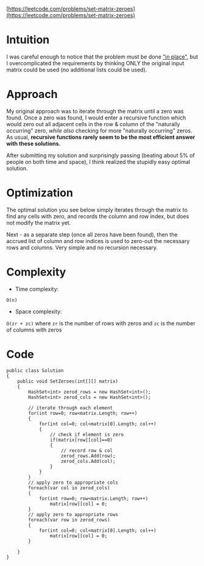 [https://leetcode.com/problems/set-matrix-zeroes](https://leetcode.com/problems/set-matrix-zeroes)

# Intuition

I was careful enough to notice that the problem must be done ["in place"](https://en.wikipedia.org/wiki/In-place_algorithm), but I overcomplicated the requirements by thinking ONLY the original input matrix could be used (no additional lists could be used).

# Approach

My original approach was to iterate through the matrix until a zero was found. Once a zero was found, I would enter a recursive function which would zero out all adjacent cells in the row & column of the "naturally occurring" zero, *while also* checking for more "naturally occurring" zeros. As usual, **recursive functions rarely seem to be the most efficient answer with these solutions.**

After submitting my solution and surprisingly passing (beating about 5% of people on both time and space), I think realized the stupidly easy optimal solution.

# Optimization

The optimal solution you see below simply iterates through the matrix to find any cells with zero, and records the column and row index, but does not modify the matrix yet.

Next - as a separate step (once all zeros have been found), then the accrued list of column and row indices is used to zero-out the necessary rows and columns. Very simple and no recursion necessary.

# Complexity

- Time complexity:

`O(n)`

- Space complexity:

`O(zr + zc)` where `zr` is the number of rows with zeros and `zc` is the number of columns with zeros

# Code

```
public class Solution
{
    public void SetZeroes(int[][] matrix)
    {
        HashSet<int> zerod_rows = new HashSet<int>();
        HashSet<int> zerod_cols = new HashSet<int>();

        // iterate through each element
        for(int row=0; row<matrix.Length; row++)
        {
            for(int col=0; col<matrix[0].Length; col++)
            {
                // check if element is zero
                if(matrix[row][col]==0)
                {
                    // record row & col
                    zerod_rows.Add(row);
                    zerod_cols.Add(col);
                }
            }
        }
        // apply zero to appropriate cols
        foreach(var col in zerod_cols)
        {
            for(int row=0; row<matrix.Length; row++)
                matrix[row][col] = 0;
        }
        // apply zero to appropriate rows
        foreach(var row in zerod_rows)
        {
            for(int col=0; col<matrix[0].Length; col++)
                matrix[row][col] = 0;
        }

    }
}
```